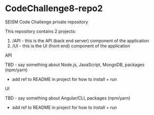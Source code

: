 # CodeChallenge8-repo2
SEISM Code Challenge private repository

This repository contains 2 projects:
1. /API - this is the API (back end server) component of the application
2. /UI - this is the UI (front end) component of the application

API

TBD - say something about Node.js, JavaScript, MongoDB, packages (npm/yarn)
- add ref to README in project for how to install + run

UI

TBD - say something about Angular/CLI, packages (npm/yarn)
- add ref to README in project for how to install + run
